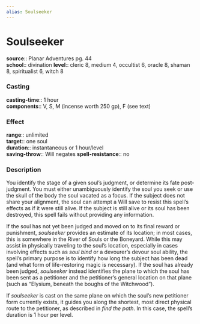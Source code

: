 ```yaml
---
alias: Soulseeker
---
```


# Soulseeker 

**source**:: Planar Adventures pg. 44  
**school**:: divination
**level**:: cleric 8, medium 4, occultist 6, oracle 8, shaman 8, spiritualist 6, witch 8

### Casting 

**casting-time**:: 1 hour  
**components**:: V, S, M (incense worth 250 gp), F (see text)

### Effect 

**range**:: unlimited  
**target**:: one soul  
**duration**:: instantaneous or 1 hour/level  
**saving-throw**:: Will negates
**spell-resistance**:: no

### Description 

You identify the stage of a given soul’s judgment, or determine its fate post-judgment. You must either unambiguously identify the soul you seek or use the skull of the body the soul vacated as a focus. If the subject does not share your alignment, the soul can attempt a Will save to resist this spell’s effects as if it were still alive. If the subject is still alive or its soul has been destroyed, this spell fails without providing any information.  
  
If the soul has not yet been judged and moved on to its final reward or punishment, *soulseeker* provides an estimate of its location; in most cases, this is somewhere in the River of Souls or the Boneyard. While this may assist in physically traveling to the soul’s location, especially in cases involving effects such as *soul bind* or a devourer’s devour soul ability, the spell’s primary purpose is to identify how long the subject has been dead (and what form of life-restoring magic is necessary). If the soul has already been judged, *soulseeker* instead identifies the plane to which the soul has been sent as a petitioner and the petitioner’s general location on that plane (such as “Elysium, beneath the boughs of the Witchwood”).  
  
If *soulseeker* is cast on the same plane on which the soul’s new petitioner form currently exists, it guides you along the shortest, most direct physical route to the petitioner, as described in *find the path*. In this case, the spell’s duration is 1 hour per level.
